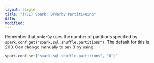 ```yaml
---
layout: single
title: "(TIL) Spark: Orderby Partitioning"
date:
modified:
---
```


Remember that `orderBy` uses the number of partitions specified by
`spark.conf.get("spark.sql.shuffle.partitions")`.
The default for this is 200. Can change manually to say 8 by using:

```python
spark.conf.set("spark.sql.shuffle.partitions", "8")`
```
